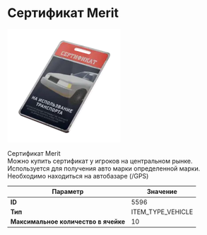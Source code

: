 # Сертификат Merit

![Item Image](../img/5596.webp?raw=true)

Сертификат Merit<br>Можно купить сертификат у игроков на центральном рынке.<br>Используется для получения авто марки определенной марки.<br>Необходимо находиться на автобазаре (/GPS)


| Параметр | Значение |
|----------|----------|
| **ID** | 5596 |
| **Тип** | ITEM_TYPE_VEHICLE |
| **Максимальное количество в ячейке** | 10 |

